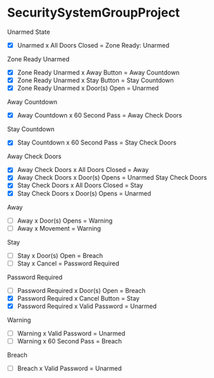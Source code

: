 # SecuritySystemGroupProject

Unarmed State
  - [x] Unarmed x All Doors Closed = Zone Ready: Unarmed

Zone Ready Unarmed
  - [X] Zone Ready Unarmed x Away Button = Away Countdown
  - [X] Zone Ready Unarmed x Stay Button = Stay Countdown
  - [X] Zone Ready Unarmed x Door(s) Open = Unarmed

Away Countdown
  - [X] Away Countdown x 60 Second Pass = Away Check Doors

Stay Countdown
  - [X] Stay Countdown x 60 Second Pass = Stay Check Doors

Away Check Doors
  - [X] Away Check Doors x All Doors Closed = Away
  - [X] Away Check Doors x Door(s) Opens = Unarmed
Stay Check Doors
  - [X] Stay Check Doors x All Doors Closed = Stay
  - [X] Stay Check Doors x Door(s) Opens = Unarmed

Away
  - [ ] Away x Door(s) Opens = Warning
  - [ ] Away x Movement = Warning

Stay
  - [ ] Stay x Door(s) Open = Breach
  - [ ] Stay x Cancel = Password Required

Password Required
  - [ ] Password Required x Door(s) Open = Breach
  - [X] Password Required x Cancel Button = Stay
  - [X] Password Required x Valid Password = Unarmed

Warning
  - [ ] Warning x Valid Password = Unarmed
  - [ ] Warning x 60 Second Pass = Breach

Breach
  - [ ] Breach x Valid Password = Unarmed
  

